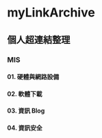 # myLinkArchive

## 個人超連結整理

### MIS 

#### 01. 硬體與網路設備

#### 02. 軟體下載

#### 03. 資訊 Blog

#### 04. 資訊安全
